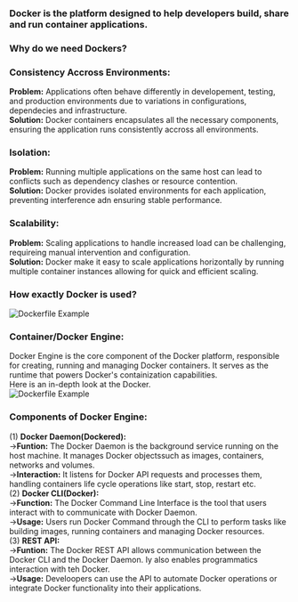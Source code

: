### Docker is the platform designed to help developers build, share and run container applications.
### Why do we need Dockers?
### Consistency Accross Environments:
**Problem:** Applications often behave differently in developement, testing, and production environments due to variations in configurations, dependecies and infrastructure.\
**Solution:** Docker containers encapsulates all the necessary components, ensuring the application runs consistently accross all environments.
### Isolation:
**Problem:** Running multiple applications on the same host can lead to conflicts such as dependency clashes or resource contention.\
**Solution:** Docker provides isolated environments for each application, preventing interference adn ensuring stable performance.
### Scalability:
**Problem:** Scaling applications to handle increased load can be challenging, requireing manual intervention and configuration.\
**Solution:** Docker make it easy to scale applications horizontally by running multiple container instances allowing for quick and efficient scaling.
### How exactly Docker is used?
![Dockerfile Example](https://media.geeksforgeeks.org/wp-content/uploads/20230419170724/Docker-hub-registry.webp)
### Container/Docker Engine:
Docker Engine is the core component of the Docker platform, responsible for creating, running and managing Docker containers. It serves as the runtime that powers Docker's containization capabilities.\
Here is an in-depth look at the Docker.\
![Dockerfile Example](https://process.filestackapi.com/cache=expiry:max/iP10SKJZQOKeZbtMqTWR)
### Components of Docker Engine:
(1) **Docker Daemon(Dockered):**\
->**Funtion:** The Docker Daemon is the background service running on the host machine. It manages Docker objectssuch as images, containers, networks and volumes.\
->**Interaction:** It listens for Docker API requests and processes them, handling containers life cycle operations like start, stop, restart etc.\
(2) **Docker CLI(Docker):**\
->**Function:** The Docker Command Line Interface is the tool that users interact with to communicate with Docker Daemon.\
->**Usage:** Users run Docker Command through the CLI to perform tasks like building images, running containers and managing Docker resources.\
(3) **REST API:**\
->**Funtion:** The Docker REST API allows communication between the Docker CLI and the Docker Daemon. Iy also enables programmatics interaction with teh Docker.\
->**Usage:** Develoopers can use the API to automate Docker operations or integrate Docker functionality into their applications.
